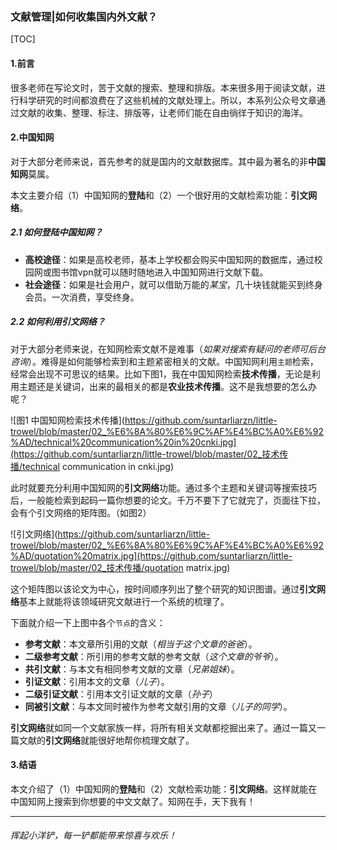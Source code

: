 ### 文献管理|如何收集国内外文献？

[TOC]

#### 1.前言

很多老师在写论文时，苦于文献的搜索、整理和排版。本来很多用于阅读文献，进行科学研究的时间都浪费在了这些机械的文献处理上。所以，本系列公众号文章通过文献的收集、整理、标注、排版等，让老师们能在自由徜徉于知识的海洋。

#### 2.中国知网

对于大部分老师来说，首先参考的就是国内的文献数据库。其中最为著名的非**中国知网**莫属。

本文主要介绍（1）中国知网的**登陆**和（2）一个很好用的文献检索功能：**引文网络**。

##### 2.1 如何登陆中国知网？

- **高校途径**：如果是高校老师，基本上学校都会购买中国知网的数据库，通过校园网或图书馆vpn就可以随时随地进入中国知网进行文献下载。
- **社会途径**：如果是社会用户，就可以借助万能的*某宝*，几十块钱就能买到终身会员。一次消费，享受终身。

##### 2.2 如何利用引文网络？

对于大部分老师来说，在知网检索文献不是难事（*如果对搜索有疑问的老师可后台咨询*）。难得是如何能够检索到和主题紧密相关的文献。中国知网利用`主题`检索，经常会出现不可思议的结果。比如下图1，我在中国知网检索**技术传播**，无论是利用主题还是关键词，出来的最相关的都是**农业技术传播**。这不是我想要的怎么办呢？

![图1 中国知网检索技术传播](https://github.com/suntarliarzn/little-trowel/blob/master/02_%E6%8A%80%E6%9C%AF%E4%BC%A0%E6%92%AD/technical%20communication%20in%20cnki.jpg](https://github.com/suntarliarzn/little-trowel/blob/master/02_技术传播/technical communication in cnki.jpg)

此时就要充分利用中国知网的**引文网络**功能。通过多个主题和关键词等搜索技巧后，一般能检索到起码一篇你想要的论文。千万不要下了它就完了，页面往下拉，会有个引文网络的矩阵图。（如图2）

![引文网络](https://github.com/suntarliarzn/little-trowel/blob/master/02_%E6%8A%80%E6%9C%AF%E4%BC%A0%E6%92%AD/quotation%20matrix.jpg](https://github.com/suntarliarzn/little-trowel/blob/master/02_技术传播/quotation matrix.jpg)

这个矩阵图以该论文为中心，按时间顺序列出了整个研究的知识图谱。通过**引文网络**基本上就能将该领域研究文献进行一个系统的梳理了。

下面就介绍一下上图中各个`节点`的含义：

- **参考文献**：本文章所引用的文献（*相当于这个文章的爸爸*）。
- **二级参考文献**：所引用的参考文献的参考文献（*这个文章的爷爷*）。
- **共引文献**：与本文有相同参考文献的文章（*兄弟姐妹*）。
- **引证文献**：引用本文的文章（*儿子*）。
- **二级引证文献**：引用本文引证文献的文章（*孙子*）
- **同被引文献**：与本文同时被作为参考文献引用的文章（*儿子的同学*）。

**引文网络**就如同一个文献家族一样，将所有相关文献都挖掘出来了。通过一篇又一篇文献的**引文网络**就能很好地帮你梳理文献了。

#### 3.结语

本文介绍了（1）中国知网的**登陆**和（2）文献检索功能：**引文网络**。这样就能在中国知网上搜索到你想要的中文文献了。知网在手，天下我有！

------

###### 挥起小洋铲，每一铲都能带来惊喜与欢乐！
